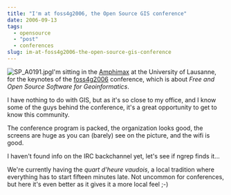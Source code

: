 ```yaml
---
title: "I'm at foss4g2006, the Open Source GIS conference"
date: 2006-09-13
tags: 
  - opensource
  - "post"
  - conferences
slug: im-at-foss4g2006-the-open-source-gis-conference
---
```


![SP_A0191.jpg](/assets/images/movable-type-blog-archives/SP_A0191.jpg)I'm sitting in the [Amphimax](http://www.unil.ch/central/page3032_fr.html) at the University of Lausanne, for the keynotes of the [foss4g2006](http://www.foss4g2006.org/) conference, which is about _Free and Open Source Software for Geoinformatics_.

I have nothing to do with GIS, but as it's so close to my office, and I know some of the guys behind the conference, it's a great opportunity to get to know this community.

The conference program is packed, the organization looks good, the screens are huge as you can (barely) see on the picture, and the wifi is good.

I haven't found info on the IRC backchannel yet, let's see if ngrep finds it...

We're currently having the _quart d'heure vaudois_, a local tradition where everything has to start fifteen minutes late. Not uncommon for conferences, but here it's even better as it gives it a more local feel ;-)
